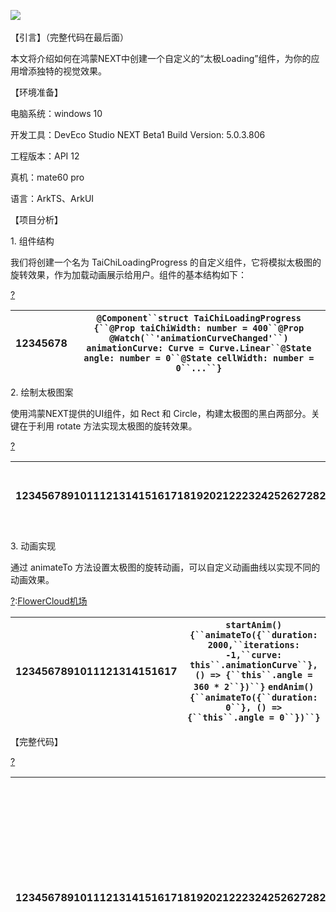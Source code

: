
![](https://img2024.cnblogs.com/blog/468667/202411/468667-20241115210016306-1289457179.gif)
 


【引言】（完整代码在最后面）


本文将介绍如何在鸿蒙NEXT中创建一个自定义的“太极Loading”组件，为你的应用增添独特的视觉效果。


【环境准备】


电脑系统：windows 10


开发工具：DevEco Studio NEXT Beta1 Build Version: 5\.0\.3\.806


工程版本：API 12


真机：mate60 pro


语言：ArkTS、ArkUI


【项目分析】


1\. 组件结构


我们将创建一个名为 TaiChiLoadingProgress 的自定义组件，它将模拟太极图的旋转效果，作为加载动画展示给用户。组件的基本结构如下：



[?](https://github.com)

| 12345678 | `@Component``struct TaiChiLoadingProgress {``@Prop taiChiWidth: number = 400``@Prop @Watch(``'animationCurveChanged'``) animationCurve: Curve = Curve.Linear``@State angle: number = 0``@State cellWidth: number = 0``...``}` |
| --- | --- |



2\. 绘制太极图案


使用鸿蒙NEXT提供的UI组件，如 Rect 和 Circle，构建太极图的黑白两部分。关键在于利用 rotate 方法实现太极图的旋转效果。



[?](https://github.com)

| 12345678910111213141516171819202122232425262728293031323334353637383940 | `build() {``Stack() {``Stack() {``// 黑色半圆背景``Stack() {``Rect().width(`${``this``.cellWidth}px`).height(`${``this``.cellWidth / 2}px`).backgroundColor(Color.Black)``}.width(`${``this``.cellWidth}px`).height(`${``this``.cellWidth}px`).rotate({ angle: -90 }).align(Alignment.Top)``// 大黑球 上``Stack() {``Circle().width(`${``this``.cellWidth / 2}px`).height(`${``this``.cellWidth / 2}px`).fill(Color.Black)``Circle().width(`${``this``.cellWidth / 8}px`).height(`${``this``.cellWidth / 8}px`).fill(Color.White)``}.width(`${``this``.cellWidth}px`).height(`${``this``.cellWidth}px`).align(Alignment.Top)``// 大白球 下``Stack() {``Circle().width(`${``this``.cellWidth / 2}px`).height(`${``this``.cellWidth / 2}px`).fill(Color.White)``Circle().width(`${``this``.cellWidth / 8}px`).height(`${``this``.cellWidth / 8}px`).fill(Color.Black)``}.width(`${``this``.cellWidth}px`).height(`${``this``.cellWidth}px`).align(Alignment.Bottom)``}``.width(`${``this``.cellWidth}px`)``.height(`${``this``.cellWidth}px`)``.borderWidth(1)``.borderColor(Color.Black)``.borderRadius(``'50%'``)``.backgroundColor(Color.White)``.clip(``true``)``.rotate({``angle:` `this``.angle``})``.onVisibleAreaChange([0.0, 1.0], (isVisible: boolean, currentRatio: number) => {``if` `(isVisible && currentRatio >= 1.0) {``this``.startAnim()``}``if` `(!isVisible && currentRatio <= 0.0) {``this``.endAnim()``}``})``}``.width(`${``this``.taiChiWidth}px`)``.height(`${``this``.taiChiWidth}px`)``}` |
| --- | --- |



3\. 动画实现


通过 animateTo 方法设置太极图的旋转动画，可以自定义动画曲线以实现不同的动画效果。



[?](https://github.com):[FlowerCloud机场](https://hanlianfangzhi.com)

| 1234567891011121314151617 | `startAnim() {``animateTo({``duration: 2000,``iterations: -1,``curve:` `this``.animationCurve``}, () => {``this``.angle = 360 * 2``})``}` `endAnim() {``animateTo({``duration: 0``}, () => {``this``.angle = 0``})``}` |
| --- | --- |



【完整代码】



[?](https://github.com)

| 123456789101112131415161718192021222324252627282930313233343536373839404142434445464748495051525354555657585960616263646566676869707172737475767778798081828384858687888990919293949596979899100101102103104105106107108109110111112113114115116117118119120121122123124125126127128129130131132133134135136137138139140141142143144145146147148149150151152153154155156157158159160161162163164165166167168169170171172173174175176177178179180181182183184185186187188189190191192193194195196197 | `@Component``struct TaiChiLoadingProgress {``@Prop taiChiWidth: number = 400``@Prop @Watch(``'animationCurveChanged'``) animationCurve: Curve = Curve.Linear``@State angle: number = 0``@State cellWidth: number = 0` `animationCurveChanged() {``this``.endAnim()``this``.startAnim()``}` `startAnim() {``animateTo({``duration: 2000,``iterations: -1,``curve:` `this``.animationCurve``}, () => {``this``.angle = 360 * 2``})``}` `endAnim() {``animateTo({``duration: 0``}, () => {``this``.angle = 0``})``}` `aboutToAppear(): void {``this``.cellWidth =` `this``.taiChiWidth / 2``}` `build() {``Stack() {``Stack() {``//黑色 半圆 背景``Stack() {``Rect().width(`${``this``.cellWidth}px`).height(`${``this``.cellWidth / 2}px`).backgroundColor(Color.Black)``}.width(`${``this``.cellWidth}px`).height(`${``this``.cellWidth}px`).rotate({ angle: -90 }).align(Alignment.Top)` `//大黑球 上``Stack() {``Stack() {``Circle().width(`${``this``.cellWidth / 2}px`).height(`${``this``.cellWidth / 2}px`).fill(Color.Black)``Circle().width(`${``this``.cellWidth / 8}px`).height(`${``this``.cellWidth / 8}px`).fill(Color.White)``}``}.width(`${``this``.cellWidth}px`).height(`${``this``.cellWidth}px`).align(Alignment.Top)` `//大白球 下``Stack() {``Stack() {``Circle().width(`${``this``.cellWidth / 2}px`).height(`${``this``.cellWidth / 2}px`).fill(Color.White)``Circle().width(`${``this``.cellWidth / 8}px`).height(`${``this``.cellWidth / 8}px`).fill(Color.Black)``}``}.width(`${``this``.cellWidth}px`).height(`${``this``.cellWidth}px`).align(Alignment.Bottom)` `}``.width(`${``this``.cellWidth}px`)``.height(`${``this``.cellWidth}px`)``.borderWidth(1)``.borderColor(Color.Black)``.borderRadius(``'50%'``)``.backgroundColor(Color.White)``.clip(``true``)``.rotate({``angle:` `this``.angle``})``.onVisibleAreaChange([0.0, 1.0], (isVisible: boolean, currentRatio: number) => {``console.info(``'Test Row isVisible:'` `+ isVisible +` `', currentRatio:'` `+ currentRatio)``if` `(isVisible && currentRatio >= 1.0) {``console.info(``'Test Row is fully visible.'``)``this``.startAnim()``}` `if` `(!isVisible && currentRatio <= 0.0) {``console.info(``'Test Row is completely invisible.'``)``this``.endAnim()``}``})``}``.width(`${``this``.taiChiWidth}px`)``.height(`${``this``.taiChiWidth}px`)``}``}` `@Entry``@Component``struct Page08 {``@State loadingWidth: number = 150``@State isShowLoading: boolean =` `true``;``@State animationCurve: Curve = Curve.Linear` `build() {``Column({ space: 20 }) {` `Text(``'官方Loading组件'``)``Column() {``LoadingProgress().width(``this``.loadingWidth)``.visibility(``this``.isShowLoading ? Visibility.Visible : Visibility.None)``}.height(``this``.loadingWidth).width(``this``.loadingWidth)` `Text(``'自定义太极Loading组件'``)``Column() {``TaiChiLoadingProgress({ taiChiWidth: vp2px(``this``.loadingWidth), animationCurve:` `this``.animationCurve })``.visibility(``this``.isShowLoading ? Visibility.Visible : Visibility.Hidden)``}.height(``this``.loadingWidth).width(``this``.loadingWidth)` `Row() {``Flex({ wrap: FlexWrap.Wrap }) {``Text(``'显示/隐藏'``)``.textAlign(TextAlign.Center)``.width(``'200lpx'``)``.height(``'200lpx'``)``.margin(``'10lpx'``)``.backgroundColor(Color.Black)``.borderRadius(5)``.backgroundColor(Color.Orange)``.fontColor(Color.White)``.clickEffect({ level: ClickEffectLevel.LIGHT })``.onClick(() => {``this``.isShowLoading = !``this``.isShowLoading``})``Text(``'Linear动画'``)``.textAlign(TextAlign.Center)``.width(``'200lpx'``)``.height(``'200lpx'``)``.margin(``'10lpx'``)``.backgroundColor(Color.Black)``.borderRadius(5)``.backgroundColor(Color.Orange)``.fontColor(Color.White)``.clickEffect({ level: ClickEffectLevel.LIGHT })``.onClick(() => {``this``.animationCurve = Curve.Linear``})``Text(``'FastOutLinearIn动画'``)``.textAlign(TextAlign.Center)``.width(``'200lpx'``)``.height(``'200lpx'``)``.margin(``'10lpx'``)``.backgroundColor(Color.Black)``.borderRadius(5)``.backgroundColor(Color.Orange)``.fontColor(Color.White)``.clickEffect({ level: ClickEffectLevel.LIGHT })``.onClick(() => {``this``.animationCurve = Curve.FastOutLinearIn``})``Text(``'EaseIn动画'``)``.textAlign(TextAlign.Center)``.width(``'200lpx'``)``.height(``'200lpx'``)``.margin(``'10lpx'``)``.backgroundColor(Color.Black)``.borderRadius(5)``.backgroundColor(Color.Orange)``.fontColor(Color.White)``.clickEffect({ level: ClickEffectLevel.LIGHT })``.onClick(() => {``this``.animationCurve = Curve.EaseIn``})``Text(``'EaseOut动画'``)``.textAlign(TextAlign.Center)``.width(``'200lpx'``)``.height(``'200lpx'``)``.margin(``'10lpx'``)``.backgroundColor(Color.Black)``.borderRadius(5)``.backgroundColor(Color.Orange)``.fontColor(Color.White)``.clickEffect({ level: ClickEffectLevel.LIGHT })``.onClick(() => {``this``.animationCurve = Curve.EaseOut``})``Text(``'EaseInOut动画'``)``.textAlign(TextAlign.Center)``.width(``'200lpx'``)``.height(``'200lpx'``)``.margin(``'10lpx'``)``.backgroundColor(Color.Black)``.borderRadius(5)``.backgroundColor(Color.Orange)``.fontColor(Color.White)``.clickEffect({ level: ClickEffectLevel.LIGHT })``.onClick(() => {``this``.animationCurve = Curve.EaseInOut``})``}.width(``'660lpx'``)``}.width(``'100%'``).justifyContent(FlexAlign.Center)``}``.height(``'100%'``)``.width(``'100%'``)``.backgroundColor(``"#f9feff"``)``}``}` |
| --- | --- |



　　



